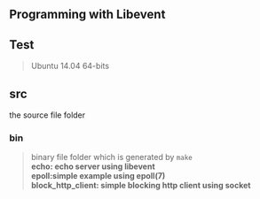 ## Programming with Libevent

## Test
>Ubuntu 14.04 64-bits

## src 
the source file folder


### bin
>binary file folder which is generated by `make`<br>
>**echo: echo server using libevent**<br>
>**epoll:simple example using epoll(7)**<br>
>**block_http_client: simple blocking http client using socket**<br>
